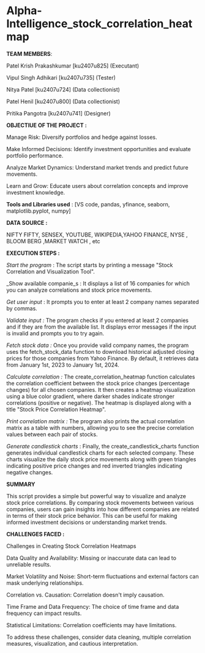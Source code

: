 # Alpha-Intelligence_stock_correlation_heatmap




**TEAM MEMBERS**:

Patel Krish Prakashkumar [ku2407u825] (Executant)

Vipul Singh Adhikari [ku2407u735] (Tester)

Nitya Patel [ku2407u724] (Data collectionist)

Patel  Henil [ku2407u800] (Data collectionist)

Pritika Pangotra [ku2407u741] (Designer)


**OBJECTIUE OF THE PROJECT :**

Manage Risk: Diversify portfolios and hedge against losses.

Make Informed Decisions: Identify investment opportunities and evaluate portfolio performance.

Analyze Market Dynamics: Understand market trends and predict future movements.

Learn and Grow: Educate users about correlation concepts and improve investment knowledge.

**Tools and Libraries used** : [VS code, pandas, yfinance, seaborn, matplotlib.pyplot, numpy]

**DATA SOURCE :**

NIFTY FIFTY, SENSEX, YOUTUBE, WIKIPEDIA,YAHOO FINANCE, NYSE , BLOOM BERG ,MARKET WATCH , etc

**EXECUTION STEPS :**


_Start the program_ : The script starts by printing a message "Stock Correlation and Visualization Tool".

_Show available companie_s : It displays a list of 16 companies for which you can analyze correlations and stock price movements.

_Get user input_ : It prompts you to enter at least 2 company names separated by commas.

_Validate input :_ The program checks if you entered at least 2 companies and if they are from the available list. It displays error messages if the input is invalid and prompts you to try again.

_Fetch stock data :_ Once you provide valid company names, the program uses the fetch_stock_data function to download historical adjusted closing prices for those companies from Yahoo Finance. By default, it retrieves data from January 1st, 2023 to January 1st, 2024.

_Calculate correlation :_ The create_correlation_heatmap function calculates the correlation coefficient between the stock price changes (percentage changes) for all chosen companies. It then creates a heatmap visualization using a blue color gradient, where darker shades indicate stronger correlations (positive or negative). The heatmap is displayed along with a title "Stock Price Correlation Heatmap".

_Print correlation matrix :_ The program also prints the actual correlation matrix as a table with numbers, allowing you to see the precise correlation values between each pair of stocks.

_Generate candlestick charts_ : Finally, the create_candlestick_charts function generates individual candlestick charts for each selected company. These charts visualize the daily stock price movements along with green triangles indicating positive price changes and red inverted triangles indicating negative changes.

**SUMMARY**

This script provides a simple but powerful way to visualize and analyze stock price correlations. By comparing stock movements between various companies, users can gain insights into how different companies are related in terms of their stock price behavior. This can be useful for making informed investment decisions or understanding market trends.

**CHALLENGES FACED :**

Challenges in Creating Stock Correlation Heatmaps

Data Quality and Availability: Missing or inaccurate data can lead to unreliable results.

Market Volatility and Noise: Short-term fluctuations and external factors can mask underlying relationships.

Correlation vs. Causation: Correlation doesn't imply causation.


Time Frame and Data Frequency: The choice of time frame and data frequency can impact results.

Statistical Limitations: Correlation coefficients may have limitations.

To address these challenges, consider data cleaning, multiple correlation measures, visualization, and cautious interpretation.
